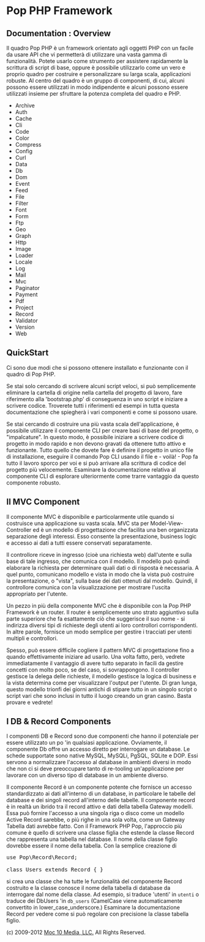 Pop PHP Framework
=================

Documentation : Overview
------------------------

Il quadro Pop PHP è un framework orientato agli oggetti PHP con un facile da usare API che vi permetterà di utilizzare una vasta gamma di funzionalità. Potete usarlo come strumento per assistere rapidamente la scrittura di script di base, oppure è possibile utilizzarlo come un vero e proprio quadro per costruire e personalizzare su larga scala, applicazioni robuste. Al centro del quadro è un gruppo di componenti, di cui, alcuni possono essere utilizzati in modo indipendente e alcuni possono essere utilizzati insieme per sfruttare la potenza completa del quadro e PHP.

* Archive
* Auth
* Cache
* Cli
* Code
* Color
* Compress
* Config
* Curl
* Data
* Db
* Dom
* Event
* Feed
* File
* Filter
* Font
* Form
* Ftp
* Geo
* Graph
* Http
* Image
* Loader
* Locale
* Log
* Mail
* Mvc
* Paginator
* Payment
* Pdf
* Project
* Record
* Validator
* Version
* Web

QuickStart
----------

Ci sono due modi che si possono ottenere installato e funzionante con il quadro di Pop PHP.

Se stai solo cercando di scrivere alcuni script veloci, si può semplicemente eliminare la cartella di origine nella cartella del progetto di lavoro, fare riferimento alla 'bootstrap.php' di conseguenza in uno script e iniziare a scrivere codice. Troverete tutti i riferimenti ed esempi in tutta questa documentazione che spiegherà i vari componenti e come si possono usare.

Se stai cercando di costruire una più vasta scala dell'applicazione, è possibile utilizzare il componente CLI per creare basi di base del progetto, o "impalcature". In questo modo, è possibile iniziare a scrivere codice di progetto in modo rapido e non devono gravati da ottenere tutto attivo e funzionante. Tutto quello che dovete fare è definire il progetto in unico file di installazione, eseguire il comando Pop CLI usando il file e - voilà! - Pop fa tutto il lavoro sporco per voi e si può arrivare alla scrittura di codice del progetto più velocemente. Esaminare la documentazione relativa al componente CLI di esplorare ulteriormente come trarre vantaggio da questo componente robusto.

Il MVC Component
----------------

Il componente MVC è disponibile e particolarmente utile quando si costruisce una applicazione su vasta scala. MVC sta per Model-View-Controller ed è un modello di progettazione che facilita una ben organizzata separazione degli interessi. Esso consente la presentazione, business logic e accesso ai dati a tutti essere conservati separatamente.

Il controllore riceve in ingresso (cioè una richiesta web) dall'utente e sulla base di tale ingresso, che comunica con il modello. Il modello può quindi elaborare la richiesta per determinare quali dati o di risposta è necessaria. A quel punto, comunicano modello e vista in modo che la vista può costruire la presentazione, o "vista", sulla base dei dati ottenuti dal modello. Quindi, il controllore comunica con la visualizzazione per mostrare l'uscita appropriato per l'utente.

Un pezzo in più della componente MVC che è disponibile con la Pop PHP Framework è un router. Il router è semplicemente uno strato aggiuntivo sulla parte superiore che fa esattamente ciò che suggerisce il suo nome - si indirizza diversi tipi di richieste degli utenti ai loro controllori corrispondenti. In altre parole, fornisce un modo semplice per gestire i tracciati per utenti multipli e controllori.

Spesso, può essere difficile cogliere il pattern MVC di progettazione fino a quando effettivamente iniziare ad usarlo. Una volta fatto, però, vedrete immediatamente il vantaggio di avere tutto separato in facili da gestire concetti con molto poco, se del caso, si sovrappongono. Il controller gestisce la delega delle richieste, il modello gestisce la logica di business e la vista determina come per visualizzare l'output per l'utente. Di gran lunga, questo modello trionfi dei giorni antichi di stipare tutto in un singolo script o script vari che sono inclusi in tutto il luogo creando un gran casino. Basta provare e vedrete!

I DB & Record Components
------------------------

I componenti DB e Record sono due componenti che hanno il potenziale per essere utilizzato un po 'in qualsiasi applicazione. Ovviamente, il componente Db offre un accesso diretto per interrogare un database. Le schede supportate sono native MySQL, MySQLi, PgSQL, SQLite e DOP. Essi servono a normalizzare l'accesso al database in ambienti diversi in modo che non ci si deve preoccupare tanto di re-tooling un'applicazione per lavorare con un diverso tipo di database in un ambiente diverso.

Il componente Record è un componente potente che fornisce un accesso standardizzato ai dati all'interno di un database, in particolare le tabelle del database e dei singoli record all'interno delle tabelle. Il componente record è in realtà un ibrido tra il record attivo e dati della tabella Gateway modelli. Essa può fornire l'accesso a una singola riga o disco come un modello Active Record sarebbe, o più righe in una sola volta, come un Gateway Tabella dati avrebbe fatto. Con il Framework PHP Pop, l'approccio più comune è quello di scrivere una classe figlia che estende la classe Record che rappresenta una tabella nel database. Il nome della classe figlio dovrebbe essere il nome della tabella. Con la semplice creazione di

<pre>
use Pop\Record\Record;

class Users extends Record { }
</pre>

si crea una classe che ha tutte le funzionalità del componente Record costruito e la classe conosce il nome della tabella di database da interrogare dal nome della classe. Ad esempio, si traduce 'utenti' in `utenti` o traduce dei DbUsers 'in `db_users` (CamelCase viene automaticamente convertito in lower_case_underscore.) Esaminare la documentazione Record per vedere come si può regolare con precisione la classe tabella figlio.

(c) 2009-2012 [Moc 10 Media, LLC.](http://www.moc10media.com) All Rights Reserved.
